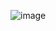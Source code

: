 ![image](https://user-images.githubusercontent.com/91699763/166452720-5d576b7b-8386-4735-aca0-4d09aef9e511.png)
